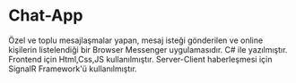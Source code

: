 # Chat-App
Özel ve toplu mesajlaşmalar yapan, mesaj isteği gönderilen ve online kişilerin listelendiği bir Browser Messenger uygulamasıdır. C# ile yazılmıştır. Frontend için Html,Css,JS kullanılmıştır. Server-Client haberleşmesi için SignalR Framework'ü kullanılmıştır.
